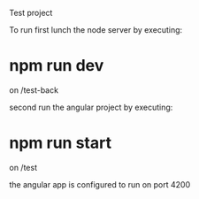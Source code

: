 Test project

To run first lunch the node server by executing:
#  npm run dev
on /test-back

second run the angular project by executing:
#  npm run start
on /test

the angular app is configured to run on port 4200